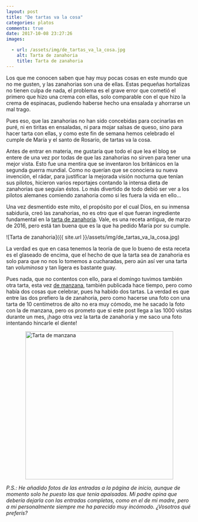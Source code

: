 ```yaml
---
layout: post
title: "De tartas va la cosa"
categories: platos
comments: true
date: 2017-10-08 23:27:26
images:

  - url: /assets/img/de_tartas_va_la_cosa.jpg
    alt: Tarta de zanahoria
    title: Tarta de zanahoria
---
```


Los que me conocen saben que hay muy pocas cosas en este mundo que no me gusten, y las zanahorias son una de ellas. Estas pequeñas hortalizas no tienen culpa de nada, el problema es el grave error que cometió el primero que hizo una crema con ellas, solo comparable con el que hizo la crema de espinacas, pudiendo haberse hecho una ensalada y ahorrarse un mal trago.

Pues eso, que las zanahorias no han sido concebidas para cocinarlas en puré, ni en tiritas en ensaladas, ni para mojar salsas de queso, sino para hacer tarta con ellas, y como este fin de semana hemos celebrado el cumple de María y el santo de Rosario, de tartas va la cosa.

Antes de entrar en materia, me gustaría que todo el que lea el blog se entere de una vez por todas de que las zanahorias no sirven para tener una mejor vista. Esto fue una mentira que se inventaron los británicos en la segunda guerra mundial. Como no querían que se conociera su nueva invención, el rádar, para justificar la mejorada visión nocturna que tenían sus pilotos, hicieron varios reportajes contando la intensa dieta de zanahorias que seguían éstos. Lo más divertido de todo debió ser ver a los pilotos alemanes comiendo zanahoria como si les fuera la vida en ello...

Una vez desmentido este mito, el propósito por el cual Dios, en su inmensa sabiduría, creó las zanahorias, no es otro que el que fueran ingrediente fundamental en la [tarta de zanahoria](https://recetasdemaca.wordpress.com/2016/03/12/tarta-de-zanahoria/). Vale, es una receta antigua, de marzo de 2016, pero está tan buena que es la que ha pedido María por su cumple.

![Tarta de zanahoria]({{ site.url }}/assets/img/de_tartas_va_la_cosa.jpg)

La verdad es que en casa tenemos la teoría de que lo bueno de esta receta es el glaseado de encima, que el hecho de que la tarta sea de zanahoria es solo para que no nos lo tomemos a cucharadas, pero aún así ver una tarta tan _voluminosa_ y tan ligera es bastante guay.

Pues nada, que no contentos con ello, para el domingo tuvimos también otra tarta, esta vez [de manzana](https://recetasdemaca.wordpress.com/2017/03/31/tarta-fina-de-manzana/), también publicada hace tiempo, pero como había dos cosas que celebrar, pues ha habido dos tartas. La verdad es que entre las dos prefiero la de zanahoria, pero como hacerse una foto con una tarta de 10 centímetros de alto no era muy cómodo, me he sacado la foto con la de manzana, pero os prometo que si este post llega a las 1000 visitas durante un mes, ¡hago otra vez la tarta de zanahoria y me saco una foto intentando hincarle el diente!

<img src="{{ site.url }}/assets/img/de_tartas_va_la_cosa_2.jpg" alt="Tarta de manzana" title="Tarta de manzana" style="width: 400px;margin-left: auto; margin-right: auto; display: block;"/>

_P.S.: He añadido fotos de las entradas a la página de inicio, aunque de momento solo he puesto las que tenia apaisadas. Mi padre opina que debería dejarla con las entradas completas, como en el de mi madre, pero a mi personalmente siempre me ha parecido muy incómodo. ¿Vosotros qué preferís?_